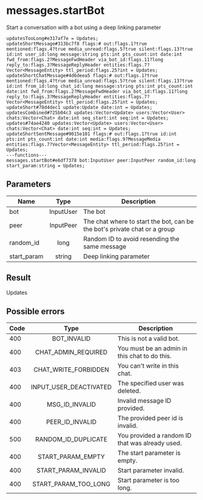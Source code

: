 # messages.startBot
Start a conversation with a bot using a deep linking parameter

```
updatesTooLong#e317af7e = Updates;
updateShortMessage#313bc7f8 flags:# out:flags.1?true mentioned:flags.4?true media_unread:flags.5?true silent:flags.13?true id:int user_id:long message:string pts:int pts_count:int date:int fwd_from:flags.2?MessageFwdHeader via_bot_id:flags.11?long reply_to:flags.3?MessageReplyHeader entities:flags.7?Vector<MessageEntity> ttl_period:flags.25?int = Updates;
updateShortChatMessage#4d6deea5 flags:# out:flags.1?true mentioned:flags.4?true media_unread:flags.5?true silent:flags.13?true id:int from_id:long chat_id:long message:string pts:int pts_count:int date:int fwd_from:flags.2?MessageFwdHeader via_bot_id:flags.11?long reply_to:flags.3?MessageReplyHeader entities:flags.7?Vector<MessageEntity> ttl_period:flags.25?int = Updates;
updateShort#78d4dec1 update:Update date:int = Updates;
updatesCombined#725b04c3 updates:Vector<Update> users:Vector<User> chats:Vector<Chat> date:int seq_start:int seq:int = Updates;
updates#74ae4240 updates:Vector<Update> users:Vector<User> chats:Vector<Chat> date:int seq:int = Updates;
updateShortSentMessage#9015e101 flags:# out:flags.1?true id:int pts:int pts_count:int date:int media:flags.9?MessageMedia entities:flags.7?Vector<MessageEntity> ttl_period:flags.25?int = Updates;
---functions---
messages.startBot#e6df7378 bot:InputUser peer:InputPeer random_id:long start_param:string = Updates;
```

## Parameters
| Name | Type | Description |
| ---- | :----: | ----------- |
| bot | InputUser | The bot |
| peer | InputPeer | The chat where to start the bot, can be the bot's private chat or a group |
| random_id | long | Random ID to avoid resending the same message |
| start_param | string | Deep linking parameter |


## Result
Updates

## Possible errors
| Code | Type | Description |
| ---- | :----: | ----------- |
| 400 | BOT_INVALID | This is not a valid bot. |
| 400 | CHAT_ADMIN_REQUIRED | You must be an admin in this chat to do this. |
| 403 | CHAT_WRITE_FORBIDDEN | You can't write in this chat. |
| 400 | INPUT_USER_DEACTIVATED | The specified user was deleted. |
| 400 | MSG_ID_INVALID | Invalid message ID provided. |
| 400 | PEER_ID_INVALID | The provided peer id is invalid. |
| 500 | RANDOM_ID_DUPLICATE | You provided a random ID that was already used. |
| 400 | START_PARAM_EMPTY | The start parameter is empty. |
| 400 | START_PARAM_INVALID | Start parameter invalid. |
| 400 | START_PARAM_TOO_LONG | Start parameter is too long. |

